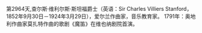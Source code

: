 第2964天,查尔斯·维利尔斯·斯坦福爵士（英语：Sir Charles Villiers Stanford，1852年9月30日－1924年3月29日），爱尔兰作曲家，音乐教育家。
1791年：奥地利作曲家莫扎特作曲的歌剧《魔笛》在维也纳剧院首演。